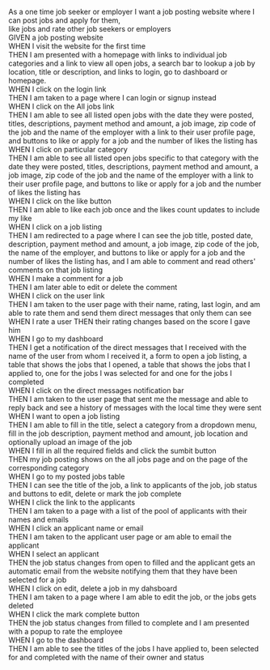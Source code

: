 As a one time job seeker or employer I want a job posting website where I can post jobs and apply for them,  
like jobs and rate other job seekers or employers  
GIVEN a job posting website  
WHEN I visit the website for the first time  
THEN I am presented with a homepage with links to individual job categories and a link to view all open jobs,
a search bar to lookup a job by location, title or description, and links to login, go to dashboard or homepage.  
WHEN I click on the login link  
THEN I am taken to a page where I can login or signup instead  
WHEN I click on the All jobs link  
THEN I am able to see all listed open jobs with the date they were posted, titles, descriptions, payment method and amount, a job image, zip code of the job and the name of the employer with a link to their user profile page, and buttons to like or apply for a job and the number of likes the listing has  
WHEN I click on particular category  
THEN I am able to see all listed open jobs specific to that category with the date they were posted, titles, descriptions, payment method and amount, a job image, zip code of the job and the name of the employer with a link to their user profile page, and buttons to like or apply for a job and the number of likes the listing has  
WHEN I click on the like button  
THEN I am able to like each job once and the likes count updates to include my like  
WHEN I click on a job listing  
THEN I am redirected to a page where I can see the job title, posted date, description, payment method and amount, a job image, zip code of the job, the name of the employer, and buttons to like or apply for a job and the number of likes the listing has, and I am able to comment and read others' comments on that job listing  
WHEN I make a comment for a job  
THEN I am later able to edit or delete the comment  
WHEN I click on the user link  
THEN I am taken to the user page with their name, rating, last login, and am able to rate them and send them direct messages that only them can see  
WHEN I rate a user
THEN their rating changes based on the score I gave him  
WHEN I go to my dashboard  
THEN I get a notification of the direct messages that I received with the name of the user from whom I received it, a form to open a job listing, a table that shows the jobs that I opened, a table that shows the jobs that I applied to, one for the jobs I was selected for and one for the jobs I completed  
WHEN I click on the direct messages notification bar  
THEN I am taken to the user page that sent me the message and able to reply back and see a history of messages with the local time they were sent  
WHEN I want to open a job listing  
THEN I am able to fill in the title, select a category from a dropdown menu, fill in the job description, payment method and amount, job location and optionally upload an image of the job  
WHEN I fill in all the required fields and click the sumbit button  
THEN my job posting shows on the all jobs page and on the page of the corresponding category  
WHEN I go to my posted jobs table  
THEN I can see the title of the job, a link to applicants of the job, job status and buttons to edit, delete or mark the job complete  
WHEN I click the link to the applicants  
THEN I am taken to a page with a list of the pool of applicants with their names and emails  
WHEN I click an applicant name or email  
THEN I am taken to the applicant user page or am able to email the applicant  
WHEN I select an applicant  
THEN the job status changes from open to filled and the applicant gets an automatic email from the website notifying them that they have been selected for a job  
WHEN I click on edit, delete a job in my dahsboard  
THEN I am taken to a page where I am able to edit the job, or the jobs gets deleted  
WHEN I click the mark complete button  
THEN the job status changes from filled to complete and I am presented with a popup to rate the employee  
WHEN I go to the dashboard  
THEN I am able to see the titles of the jobs I have applied to, been selected for and completed with the name of their owner and status

